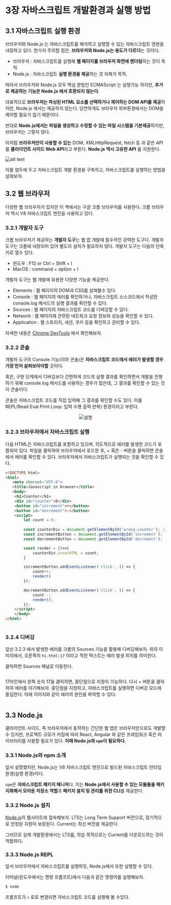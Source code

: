 # 3장 자바스크립트 개발환경과 실행 방법

## 3.1 자바스크립트 실행 환경

브라우저와 Node.js 는 자바스크립트를 해석하고 실행할 수 있는 자바스크립트 엔젠을 내장하고 있다. 한가지 주의할 점은, **브라우저와 Node.js는 용도가 다르다**는 것이다. 

- 브라우저 : 자바스크립트를 실행해 **웹 페이지를 브라우저 화면에 렌더링**하는 것이 목적.
- Node.js : 자바스크립트 **실행 환경을 제공**하는 것 자체가 목적.

따라서 브라우저와 Node.js 모두 핵심 문법인 ECMAScript 는 실행가능 하지만, **추가로 제공하는 기능은 Node.js 에서 호환되지 않는다**.

대표적으로 **브라우저는 파싱된 HTML 요소를 선택하거나 제어하는 DOM API를 제공**하지만, Node.js 에서는 제공하지 않는다. 당연하게도 브라우저 외부환경에서는 DOM을 제어할 필요가 없기 때문이다.

반대로 **Node.js에서는 파일을 생성하고 수정할 수 있는 파일 시스템을 기본제공**하지만, 브라우저는 그렇지 않다.

이처럼 **브라우저만이 사용할 수 있는** DOM, XMLHttpRequest, fetch 등 과 같은 API를 **클라이언트 사이드 Web API**라고 부른다. **Node.js 역시 고유한 API** 를 지원한다.

![alt text](/img/chapter3/browser-and-nodejs.png)

이를 염두에 두고 자바스크립트 개발 환경을 구축하고, 자바스크립트를 실행하는 방법을 살펴보자.

## 3.2 웹 브라우저

다양한 웹 브라우저가 있지만 이 책에서는 구글 크롬 브라우저를 사용한다. 크롬 브라우저 역시 V8 자바스크립트 엔진을 사용하고 있다.

### 3.2.1 개발자 도구

크롬 브라우저가 제공하는 **개발자 도구**는 웹 앱 개발에 필수적인 강력한 도구다. 개발자 도구는 크롬에 내장되어 있어 별도의 설치가 필요하지 않다. 개발자 도구는 다음의 단축키로 열수 있다.

- 윈도우 : F12 or Ctrl + Shift + I
- MacOS : command + option + I

개발자 도구는 웹 개발에 유용한 다양한 기능을 제공한다. 

- Elements : 웹 페이지의 DOM과 CSS를 살펴볼수 있다.
- Console : 웹 페이지의 에러를 확인하거나, 자바스크립트 소스코드에서 작성한 console.log 메서드의 실행 결과를 확인할 수 있다.
- Sources : 웹 페이지의 자바스크립트 코드를 디버깅할 수 있다.
- Network : 웹 페이지에 관련된 네트워크 요청 정보와 성능을 확인할 수 있다.
- Application : 웹 스토리지, 세션, 쿠키 등을 확인하고 관리할 수 있다.

자세한 내용은 [Chrome DevTools](https://developer.chrome.com/docs/devtools/overview?hl=ko) 에서 확인해보자.

### 3.2.2 콘솔

개발자 도구의 Console 기능(이하 콘솔)은 **자바스크립트 코드에서 에러가 발생할 경우 가장 먼저 살펴보아야할** 곳이다.

혹은, 구현 단계에서 디버깅보다 간편하게 코드의 실행 결과를 확인하면서 개발을 진행하기 위해 console.log 메서드를 사용하는 경우가 많은데, 그 결과를 확인할 수 있는 것이 콘솔이다.

콘솔은 자바스크립트 코드를 직접 입력해 그 결과를 확인할 수도 있다. 이를 REPL(Read Eval Print Loop: 입력 수행 출력 반복) 환경이라고 부른다.

<p align="center">
  <img src="img/chapter3/console.png" alt="설명" />
</p>

### 3.2.3 브라우저에서 자바스크립트 실행

다음 HTML은 자바스크립트를 포함하고 있으며, 의도적으로 에러를 발생한 코드가 포함되어 있다. 파일을 클릭하여 브라우저에서 로드한 후, + 혹은 - 버튼을 클릭하면 콘솔에서 에러를 확인할 수 있다. 브라우저에서 자바스크립트가 실행되는 것을 확인할 수 있다.

```html
<!DOCTYPE html>
<html>
   <meta charset="UTF-8"> 
   <title>Javascript in browser</title>
   <body>
    <h1>Counter</h1>
    <div id="counter">0</div>
    <button id="increment">+</button>
    <button id="decrement">-</button>
    <script>
        let count = 0;
        
        const counterDiv = document.getElementById('wrong-counter'); // 에러 'wrong-counter' X / 'counter' O
        const incrementButton = document.getElementById('increment');
        const decrementButton = document.getElementById('decrement');

        const render = ()=>{
            counterDiv.innerHTML = count;
        }

        incrementButton.addEventListener('click', () => {
            count++;
            render()
        });

        decrementButton.addEventListener('click', () => {
            count--;
            render();
        });
    </script>
    </body>
</html>
```
<p align="center">
  <img src="img/chapter3/js-in-browser.png" alt="" />
</p>

### 3.2.4 디버깅

앞선 3.2.3 에서 발생한 에러를 크롬의 Sources 기능을 활용해 디버깅해보자. 위의 이미지에서, 오른쪽의 `hi.html:17` 이라고 적힌 텍스트는 에러 발생 위치를 의미한다.

클릭하면 Sources 패널로 이동한다.

<figure>
  <img src="img/chapter3/sources.png" alt="" />
  <figcaption></figcaption>
</figure>

17라인에서 왼쪽 숫자 17을 클릭하면, 중단점으로 지정이 가능하다. 다시 + 버튼을 클릭하여 에러를 야기해보자. 중단점을 지정하고, 자바스크립트를 실행하면 디버깅 모드에 돌입한다. 아래 이미지와 같이 에러의 원인을 파악할 수 있다.

<figure>
  <img src="img/chapter3/sources-debug.png" alt="" />
  <figcaption></figcaption>
</figure>

## 3.3 Node.js

클라이언트 사이드, 즉 브라우저에서 동작하는 간단한 웹 앱은 브라우저만으로도 개발할 수 있지만, 프로젝트 규모가 커짐에 따라 React, Angular 와 같은 프레임워크 혹은 라이브러리를 사용할 필요가 있다. **이때 Node.js와 `npm`이 필요하다.**

### 3.3.1 Node.js와 npm 소개

앞서 설명했지만, Node.js는 V8 자바스크립트 엔진으로 빌드된 자바스크립트 런타임 환경(실행 환경)이다.

`npm`은 **자바스크립트 패키지 매니저**다. 이는 **Node.js에서 사용할 수 있는 모듈들을 패키지화해서 모아둔 저장소 역할**과 **패키지 설치 및 관리를 위한 CLI**를 제공한다.

### 3.3.2 Node.js 설치

[Node.js](https://nodejs.org/ko)의 웹사이트에 접속해보자. LTS는 Long Term Support 버전으로, 장기적으로 안정된 지원이 보장된다. Current는 최신 버전을 제공한다.

그러므로 실제 개발환경에서는 LTS를, 학습 목적으로는 Current를 다운로드하는 것이 적합하다.

### 3.3.3 Node.js REPL

앞서 브라우저에서 자바스크립트를 실행하듯, Node.js에서 또한 실행할 수 있다.

터미널(윈도우에서는 명령 프롬프트)에서 다음과 같은 명령어를 실행해보자.

```zsh
$ node
```

프롬프트가 `>` 로로 변경되면 자바스크립트 코드를 실행해 볼 수있다.

<figure>
  <img src="img/chapter3/js-in-nodejs.png" alt="" />
  <figcaption></figcaption>
</figure>